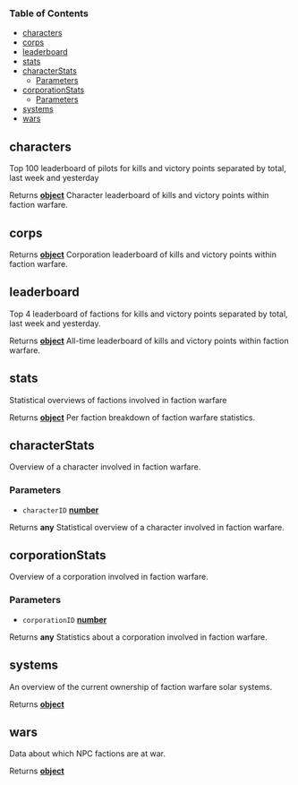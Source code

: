 <!-- Generated by documentation.js. Update this documentation by updating the source code. -->

### Table of Contents

-   [characters][1]
-   [corps][2]
-   [leaderboard][3]
-   [stats][4]
-   [characterStats][5]
    -   [Parameters][6]
-   [corporationStats][7]
    -   [Parameters][8]
-   [systems][9]
-   [wars][10]

## characters

Top 100 leaderboard of pilots for kills and victory points separated by total, last week and yesterday

Returns **[object][11]** Character leaderboard of kills and victory points within faction warfare.

## corps

Returns **[object][11]** Corporation leaderboard of kills and victory points within faction warfare.

## leaderboard

Top 4 leaderboard of factions for kills and victory points separated by total, last week and yesterday.

Returns **[object][11]** All-time leaderboard of kills and victory points within faction warfare.

## stats

Statistical overviews of factions involved in faction warfare

Returns **[object][11]** Per faction breakdown of faction warfare statistics.

## characterStats

Overview of a character involved in faction warfare.

### Parameters

-   `characterID` **[number][12]** 

Returns **any** Statistical overview of a character involved in faction warfare.

## corporationStats

Overview of a corporation involved in faction warfare.

### Parameters

-   `corporationID` **[number][12]** 

Returns **any** Statistics about a corporation involved in faction warfare.

## systems

An overview of the current ownership of faction warfare solar systems.

Returns **[object][11]** 

## wars

Data about which NPC factions are at war.

Returns **[object][11]** 

[1]: #characters

[2]: #corps

[3]: #leaderboard

[4]: #stats

[5]: #characterstats

[6]: #parameters

[7]: #corporationstats

[8]: #parameters-1

[9]: #systems

[10]: #wars

[11]: https://developer.mozilla.org/docs/Web/JavaScript/Reference/Global_Objects/Object

[12]: https://developer.mozilla.org/docs/Web/JavaScript/Reference/Global_Objects/Number
